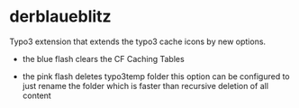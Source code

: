 derblaueblitz
=============

Typo3 extension that extends the typo3 cache icons by new options.

* the blue flash
clears the CF Caching Tables

* the pink flash
deletes typo3temp folder
this option can be configured to just rename the folder which is faster than recursive deletion of all content
